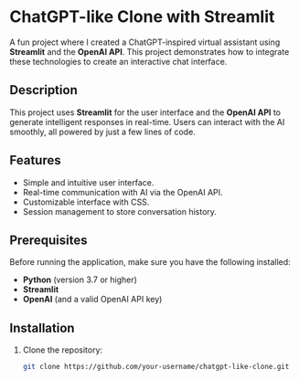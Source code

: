 # ChatGPT-like Clone with Streamlit

A fun project where I created a ChatGPT-inspired virtual assistant using **Streamlit** and the **OpenAI API**. This project demonstrates how to integrate these technologies to create an interactive chat interface.

## Description

This project uses **Streamlit** for the user interface and the **OpenAI API** to generate intelligent responses in real-time. Users can interact with the AI smoothly, all powered by just a few lines of code.

## Features

- Simple and intuitive user interface.
- Real-time communication with AI via the OpenAI API.
- Customizable interface with CSS.
- Session management to store conversation history.

## Prerequisites

Before running the application, make sure you have the following installed:

- **Python** (version 3.7 or higher)
- **Streamlit**
- **OpenAI** (and a valid OpenAI API key)

## Installation

1. Clone the repository:

   ```bash
   git clone https://github.com/your-username/chatgpt-like-clone.git
